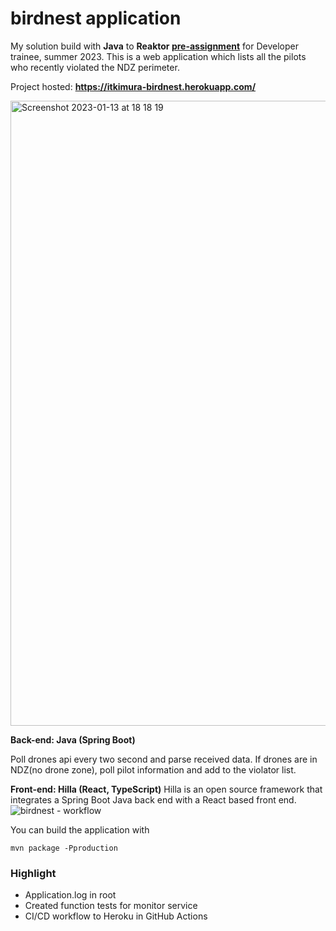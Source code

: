 # birdnest application
My solution build with **Java** to **Reaktor <a href="https://assignments.reaktor.com/birdnest/">pre-assignment</a>** for Developer trainee, summer 2023. This is a web application which lists all the pilots who recently violated the NDZ perimeter.

Project hosted: **<a href="https://itkimura-birdnest.herokuapp.com/">https://itkimura-birdnest.herokuapp.com/</a>**

<img width="1000" alt="Screenshot 2023-01-13 at 18 18 19" src="https://user-images.githubusercontent.com/61685238/212367985-295e83cb-a078-422d-b3bf-41aa48b20bdb.png">


**Back-end: Java (Spring Boot)**

Poll drones api every two second and parse received data. If drones are in NDZ(no drone zone), poll pilot information and add to the violator list.

**Front-end: Hilla (React, TypeScript)**
Hilla is an open source framework that integrates a Spring Boot Java back end with a React based front end. 
![birdnest - workflow](https://user-images.githubusercontent.com/61685238/212367878-e78627b9-1309-4238-b868-0b1a50a9a9b8.jpg)

You can build the application with
```
mvn package -Pproduction
```

### Highlight

- Application.log in root
- Created function tests for monitor service
- CI/CD workflow to Heroku in GitHub Actions
